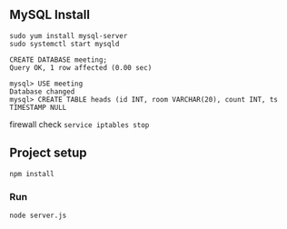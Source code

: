 ## MySQL Install

```
sudo yum install mysql-server
sudo systemctl start mysqld
```
```
CREATE DATABASE meeting;
Query OK, 1 row affected (0.00 sec)

mysql> USE meeting
Database changed
mysql> CREATE TABLE heads (id INT, room VARCHAR(20), count INT, ts TIMESTAMP NULL

```

firewall check
```service iptables stop```
## Project setup
```
npm install
```

### Run
```
node server.js
```
